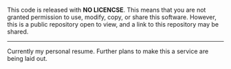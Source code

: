 This code is released with **NO LICENCSE**.
This means that you are not granted permission to use, modify, copy, or share this software. However, this is a public repository open to view, and a link to this repository may be shared.

---
Currently my personal resume. Further plans to make this a service are being laid out.
